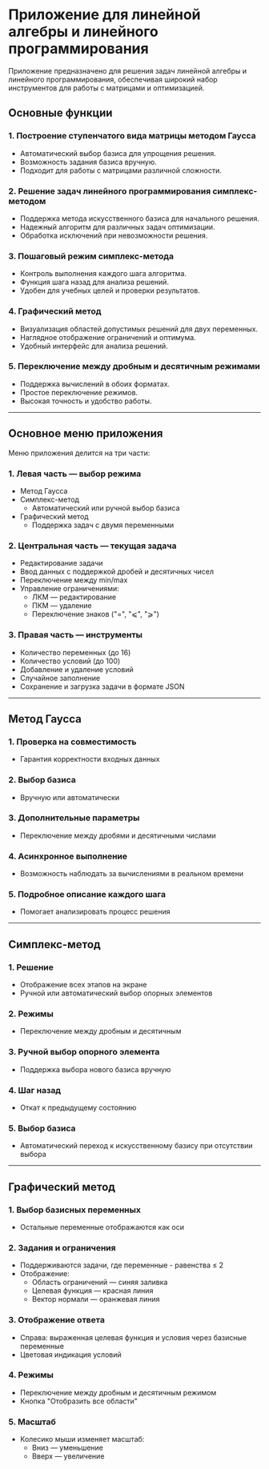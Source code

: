 # Приложение для линейной алгебры и линейного программирования

Приложение предназначено для решения задач линейной алгебры и линейного программирования, обеспечивая широкий набор инструментов для работы с матрицами и оптимизацией.

## Основные функции

### 1. Построение ступенчатого вида матрицы методом Гаусса
- Автоматический выбор базиса для упрощения решения.
- Возможность задания базиса вручную.
- Подходит для работы с матрицами различной сложности.

### 2. Решение задач линейного программирования симплекс-методом
- Поддержка метода искусственного базиса для начального решения.
- Надежный алгоритм для различных задач оптимизации.
- Обработка исключений при невозможности решения.

### 3. Пошаговый режим симплекс-метода
- Контроль выполнения каждого шага алгоритма.
- Функция шага назад для анализа решений.
- Удобен для учебных целей и проверки результатов.

### 4. Графический метод
- Визуализация областей допустимых решений для двух переменных.
- Наглядное отображение ограничений и оптимума.
- Удобный интерфейс для анализа решений.

### 5. Переключение между дробным и десятичным режимами
- Поддержка вычислений в обоих форматах.
- Простое переключение режимов.
- Высокая точность и удобство работы.

---

## Основное меню приложения

Меню приложения делится на три части:

### 1. Левая часть — выбор режима
- Метод Гаусса
- Симплекс-метод
  - Автоматический или ручной выбор базиса
- Графический метод
  - Поддержка задач с двумя переменными

### 2. Центральная часть — текущая задача
- Редактирование задачи
- Ввод данных с поддержкой дробей и десятичных чисел
- Переключение между min/max
- Управление ограничениями:
  - ЛКМ — редактирование
  - ПКМ — удаление
  - Переключение знаков ("=", "⩽", "⩾")

### 3. Правая часть — инструменты
- Количество переменных (до 16)
- Количество условий (до 100)
- Добавление и удаление условий
- Случайное заполнение
- Сохранение и загрузка задачи в формате JSON

---

## Метод Гаусса

### 1. Проверка на совместимость
- Гарантия корректности входных данных

### 2. Выбор базиса
- Вручную или автоматически

### 3. Дополнительные параметры
- Переключение между дробями и десятичными числами

### 4. Асинхронное выполнение
- Возможность наблюдать за вычислениями в реальном времени

### 5. Подробное описание каждого шага
- Помогает анализировать процесс решения

---

## Симплекс-метод

### 1. Решение
- Отображение всех этапов на экране
- Ручной или автоматический выбор опорных элементов

### 2. Режимы
- Переключение между дробным и десятичным

### 3. Ручной выбор опорного элемента
- Поддержка выбора нового базиса вручную

### 4. Шаг назад
- Откат к предыдущему состоянию

### 5. Выбор базиса
- Автоматический переход к искусственному базису при отсутствии выбора

---

## Графический метод

### 1. Выбор базисных переменных
- Остальные переменные отображаются как оси

### 2. Задания и ограничения
- Поддерживаются задачи, где переменные - равенства ≤ 2
- Отображение:
  - Область ограничений — синяя заливка
  - Целевая функция — красная линия
  - Вектор нормали — оранжевая линия

### 3. Отображение ответа
- Справа: выраженная целевая функция и условия через базисные переменные
- Цветовая индикация условий

### 4. Режимы
- Переключение между дробным и десятичным режимом
- Кнопка "Отобразить все области"

### 5. Масштаб
- Колесико мыши изменяет масштаб:
  - Вниз — уменьшение
  - Вверх — увеличение
